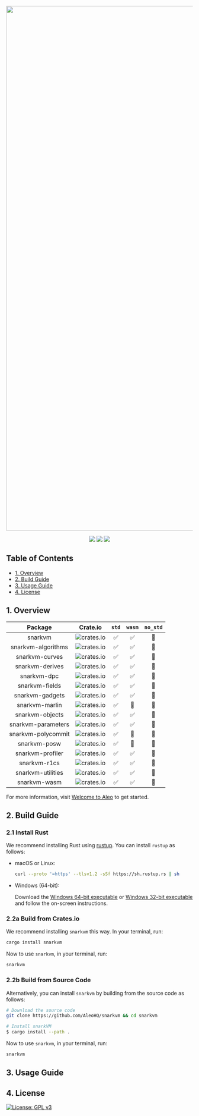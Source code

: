 <p align="center">
    <img alt="snarkVM" width="1412" src="https://cdn.aleo.org/snarkvm/banner.png">
</p>

<p align="center">
    <a href="https://circleci.com/gh/AleoHQ/snarkVM"><img src="https://circleci.com/gh/AleoHQ/snarkVM.svg?style=svg&circle-token=6e9ad6d39d95350544f352d34e0e5c62ef54db26"></a>
    <a href="https://codecov.io/gh/AleoHQ/snarkVM"><img src="https://codecov.io/gh/AleoHQ/snarkVM/branch/master/graph/badge.svg?token=cck8tS9HpO"/></a>
    <a href="https://discord.gg/5v2ynrw2ds"><img src="https://img.shields.io/discord/700454073459015690?logo=discord"/></a>
</p>

## Table of Contents

* [1. Overview](#1-overview)
* [2. Build Guide](#2-build-guide)
* [3. Usage Guide](#3-usage-guide)
* [4. License](#4-license)

## 1. Overview

|       Package      |                                    Crate.io                                   |        `std`       |       `wasm`       |    `no_std`    |
|:------------------:|-------------------------------------------------------------------------------|:------------------:|:------------------:|:--------------:|
| snarkvm            |![crates.io](https://img.shields.io/crates/v/snarkvm.svg?color=neon)           | :white_check_mark: | :white_check_mark: | :construction: |
| snarkvm-algorithms |![crates.io](https://img.shields.io/crates/v/snarkvm-algorithms.svg?color=neon)| :white_check_mark: | :white_check_mark: | :construction: |
| snarkvm-curves     | ![crates.io](https://img.shields.io/crates/v/snarkvm-curves.svg?color=neon)   | :white_check_mark: | :white_check_mark: | :construction: |
| snarkvm-derives    | ![crates.io](https://img.shields.io/crates/v/snarkvm-derives.svg?color=neon)  | :white_check_mark: | :white_check_mark: | :construction: |
| snarkvm-dpc        | ![crates.io](https://img.shields.io/crates/v/snarkvm-dpc.svg?color=neon)      | :white_check_mark: | :white_check_mark: | :construction: |
| snarkvm-fields     | ![crates.io](https://img.shields.io/crates/v/snarkvm-fields.svg?color=neon)   | :white_check_mark: | :white_check_mark: | :construction: |
| snarkvm-gadgets    | ![crates.io](https://img.shields.io/crates/v/snarkvm-gadgets.svg?color=neon)  | :white_check_mark: | :white_check_mark: | :construction: |
| snarkvm-marlin     | ![crates.io](https://img.shields.io/crates/v/snarkvm-marlin.svg?color=neon)   | :white_check_mark: |   :construction:   | :construction: |
| snarkvm-objects    | ![crates.io](https://img.shields.io/crates/v/snarkvm-objects.svg?color=neon)  | :white_check_mark: | :white_check_mark: | :construction: |
| snarkvm-parameters |![crates.io](https://img.shields.io/crates/v/snarkvm-parameters.svg?color=neon)| :white_check_mark: | :white_check_mark: | :construction: |
| snarkvm-polycommit |![crates.io](https://img.shields.io/crates/v/snarkvm-polycommit.svg?color=neon)| :white_check_mark: |   :construction:   | :construction: |
| snarkvm-posw       | ![crates.io](https://img.shields.io/crates/v/snarkvm-posw.svg?color=neon)     | :white_check_mark: |   :construction:   | :construction: |
| snarkvm-profiler   | ![crates.io](https://img.shields.io/crates/v/snarkvm-profiler.svg?color=neon) | :white_check_mark: | :white_check_mark: | :construction: |
| snarkvm-r1cs       | ![crates.io](https://img.shields.io/crates/v/snarkvm-r1cs.svg?color=neon)     | :white_check_mark: | :white_check_mark: | :construction: |
| snarkvm-utilities  | ![crates.io](https://img.shields.io/crates/v/snarkvm-utilities.svg?color=neon)| :white_check_mark: | :white_check_mark: | :construction: |
| snarkvm-wasm       | ![crates.io](https://img.shields.io/crates/v/snarkvm-wasm.svg?color=neon)     | :white_check_mark: | :white_check_mark: | :construction: |

For more information, visit [Welcome to Aleo](https://github.com/AleoHQ/welcome) to get started.

## 2. Build Guide

### 2.1 Install Rust

We recommend installing Rust using [rustup](https://www.rustup.rs/). You can install `rustup` as follows:

- macOS or Linux:
  ```bash
  curl --proto '=https' --tlsv1.2 -sSf https://sh.rustup.rs | sh
  ```

- Windows (64-bit):  
  
  Download the [Windows 64-bit executable](https://win.rustup.rs/x86_64) or
  [Windows 32-bit executable](https://win.rustup.rs/i686) and follow the on-screen instructions.

### 2.2a Build from Crates.io

We recommend installing `snarkvm` this way. In your terminal, run:

```bash
cargo install snarkvm
```

Now to use `snarkvm`, in your terminal, run:
```bash
snarkvm
```
 
### 2.2b Build from Source Code

Alternatively, you can install `snarkvm` by building from the source code as follows:

```bash
# Download the source code
git clone https://github.com/AleoHQ/snarkvm && cd snarkvm

# Install snarkVM
$ cargo install --path .
```

Now to use `snarkvm`, in your terminal, run:
```bash
snarkvm
```

## 3. Usage Guide

## 4. License

[![License: GPL v3](https://img.shields.io/badge/License-GPLv3-blue.svg)](./LICENSE.md)
